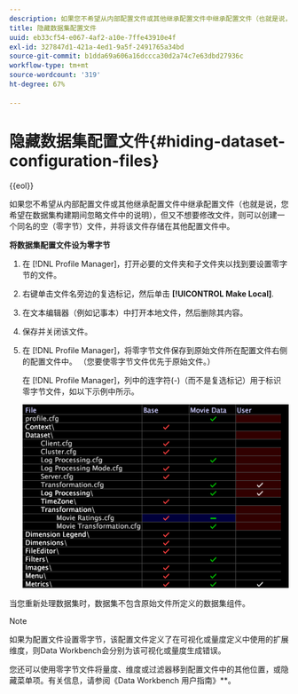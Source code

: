 ```yaml
---
description: 如果您不希望从内部配置文件或其他继承配置文件中继承配置文件（也就是说，您希望在数据集构建期间忽略文件中的说明），但又不想要修改文件，则可以创建一个同名的空（零字节）文件，并将该文件存储在其他配置文件中。
title: 隐藏数据集配置文件
uuid: eb33cf54-e067-4af2-a10e-7ffe43910e4f
exl-id: 327847d1-421a-4ed1-9a5f-2491765a34bd
source-git-commit: b1dda69a606a16dccca30d2a74c7e63dbd27936c
workflow-type: tm+mt
source-wordcount: '319'
ht-degree: 67%

---
```


# 隐藏数据集配置文件{#hiding-dataset-configuration-files}

{{eol}}

如果您不希望从内部配置文件或其他继承配置文件中继承配置文件（也就是说，您希望在数据集构建期间忽略文件中的说明），但又不想要修改文件，则可以创建一个同名的空（零字节）文件，并将该文件存储在其他配置文件中。

**将数据集配置文件设为零字节**

1. 在 [!DNL Profile Manager]，打开必要的文件夹和子文件夹以找到要设置零字节的文件。
1. 右键单击文件名旁边的复选标记，然后单击 **[!UICONTROL Make Local]**.
1. 在文本编辑器（例如记事本）中打开本地文件，然后删除其内容。
1. 保存并关闭该文件。
1. 在 [!DNL Profile Manager]，将零字节文件保存到原始文件所在配置文件右侧的配置文件中。 （您要使零字节文件优先于原始文件。）

   在 [!DNL Profile Manager]，列中的连字符(-)（而不是复选标记）用于标识零字节文件，如以下示例中所示。

   ![](assets/vis_ProfileManager_ZeroByteFile.png)

当您重新处理数据集时，数据集不包含原始文件所定义的数据集组件。

>[!NOTE]
>
>如果为配置文件设置零字节，该配置文件定义了在可视化或量度定义中使用的扩展维度，则Data Workbench会分别为该可视化或量度生成错误。

您还可以使用零字节文件将量度、维度或过滤器移到配置文件中的其他位置，或隐藏菜单项。有关信息，请参阅《Data Workbench 用户指南》**。
